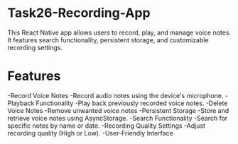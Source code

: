 <h1> Task26-Recording-App</h1>
<p>This React Native app allows users to record, play, and manage voice notes. It features search functionality, persistent storage, and customizable recording settings.</p>

<h1>Features</h1>
-Record Voice Notes
-Record audio notes using the device's microphone.
-Playback Functionality
-Play back previously recorded voice notes.
-Delete Voice Notes
-Remove unwanted voice notes
-Persistent Storage
-Store and retrieve voice notes using AsyncStorage.
-Search Functionality
-Search for specific notes by name or date.
-Recording Quality Settings
-Adjust recording quality (High or Low).
-User-Friendly Interface

